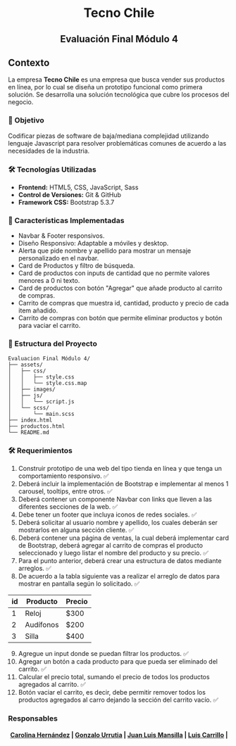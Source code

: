 <h1 align= "center"> Tecno Chile </h1>
<h2 align= "center"> Evaluación Final Módulo 4 </h2>

## Contexto
La empresa **Tecno Chile** es una empresa que busca vender sus productos en línea, por lo cual se diseña un prototipo funcional como primera solución.
Se desarrolla una solución tecnológica que cubre los procesos del negocio.

### 🎯 Objetivo
Codificar piezas de software de baja/mediana complejidad utilizando lenguaje Javascript para resolver problemáticas comunes de acuerdo a las necesidades de la industria.

### 🛠 Tecnologías Utilizadas
* **Frontend:** HTML5, CSS, JavaScript, Sass
* **Control de Versiones:** Git & GitHub
* **Framework CSS:** Bootstrap 5.3.7
	
### 🎨 Características Implementadas
- Navbar & Footer responsivos.
- Diseño Responsivo: Adaptable a móviles y desktop.
- Alerta que pide nombre y apellido para mostrar un mensaje personalizado en el navbar.
- Card de Productos y filtro de búsqueda.
- Card de productos con inputs de cantidad que no permite valores menores a 0 ni texto.
- Card de productos con botón "Agregar" que añade producto al carrito de compras.
- Carrito de compras que muestra id, cantidad, producto y precio de cada item añadido.
- Carrito de compras con botón que permite eliminar productos y botón para vaciar el carrito.

### 📌 Estructura del Proyecto

```
Evaluacion Final Módulo 4/
├── assets/
│   ├── css/
│   │   ├── style.css
│   │   └── style.css.map
│   ├── images/
│   ├── js/
│   │   └── script.js
│   └── scss/
│       └── main.scss
├── index.html
├── productos.html
└── README.md
```

### 🛠 Requerimientos 

1. Construir prototipo de una web del tipo tienda en línea y que tenga un comportamiento responsivo. ✅ 
2. Deberá incluir la implementación de Bootstrap e implementar al menos 1 carousel, tooltips, entre otros. ✅ 
3. Deberá contener un componente Navbar con links que lleven a las diferentes secciones de la web. ✅ 
4. Debe tener un footer que incluya iconos de redes sociales. ✅ 
5. Deberá solicitar al usuario nombre y apellido, los cuales deberán ser mostrarlos en alguna sección cliente. ✅ 
6. Deberá contener una página de ventas, la cual deberá implementar card de Bootstrap, deberá agregar al carrito de compras el producto seleccionado y luego listar el nombre del producto y su precio. ✅ 
7. Para el punto anterior, deberá crear una estructura de datos mediante arreglos. ✅ 
8. De acuerdo a la tabla siguiente vas a realizar el arreglo de datos para mostrar en pantalla según lo solicitado. ✅ 

| id       | Producto | Precio   |
|----------|----------|----------|
| 1        | Reloj    | $300     |
| 2        | Audífonos| $200     |
| 3        | Silla    | $400     |

9. Agregue un input donde se puedan filtrar los productos. ✅ 
10. Agregar un botón a cada producto para que pueda ser eliminado del carrito. ✅ 
11. Calcular el precio total, sumando el precio de todos los productos agregados al carrito. ✅ 
12. Botón vaciar el carrito, es decir, debe permitir remover todos los productos agregados al carro dejando la sección del carrito vacío. ✅ 

### Responsables
<h4 align="center"> 
  <a href="https://github.com/CaroHernz">Carolina Hernández</a> | 
	<a href="https://github.com/gurrutia15">Gonzalo Urrutia</a> | 
	<a href="https://github.com/jlmansilla">Juan Luis Mansilla</a> | 
	<a href="https://github.com/lcarrilloq">Luis Carrillo</a> | 
</h4>
